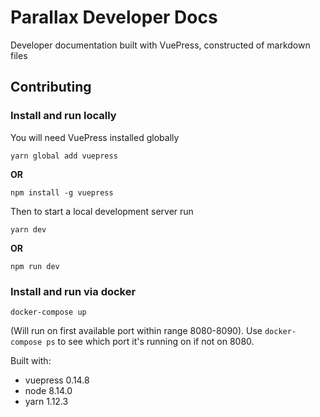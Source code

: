 # Parallax Developer Docs

Developer documentation built with VuePress, constructed of markdown files

## Contributing

### Install and run locally

You will need VuePress installed globally

```shell
yarn global add vuepress
```

**OR**

```shell
npm install -g vuepress
```

Then to start a local development server run

```shell
yarn dev
```

**OR**

```shell
npm run dev
```

### Install and run via docker

```shell
docker-compose up
```

(Will run on first available port within range 8080-8090). Use `docker-compose ps` to see which port it's running on if not on 8080.

Built with:

- vuepress 0.14.8
- node 8.14.0
- yarn 1.12.3
